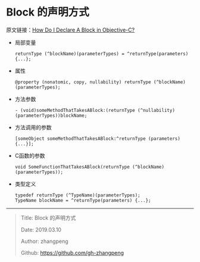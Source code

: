 # Block 的声明方式

原文链接：[How Do I Declare A Block in Objective-C?](http://fuckingblocksyntax.com)

* 局部变量

    ```objc
    returnType (^blockName)(parameterTypes) = ^returnType(parameters) {...};
    ```

* 属性

    ```objc
    @property (nonatomic, copy, nullability) returnType (^blockName)(parameterTypes);
    ```

* 方法参数

    ```objc
    - (void)someMethodThatTakesABlock:(returnType (^nullability)(parameterTypes))blockName;
    ```

* 方法调用的参数

    ```objc
    [someObject someMethodThatTakesABlock:^returnType (parameters) {...}];
    ```

* C函数的参数

    ```objc
    void SomeFunctionThatTakesABlock(returnType (^blockName)(parameterTypes));
    ```

* 类型定义

    ```objc
    typedef returnType (^TypeName)(parameterTypes);
    TypeName blockName = ^returnType(parameters) {...};
    ```

---

> Title: Block 的声明方式
>
> Date: 2019.03.10
>
> Author: zhangpeng
>
> Github: <https://github.com/gh-zhangpeng>
